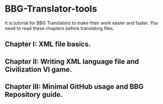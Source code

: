 # BBG-Translator-tools
It is tutorial for BBG Translators to make their work easier and faster. You need to read these chapters before translating files.
## Chapter I: XML file basics.
## Chapter II: Writing XML language file and Civilization VI game.
## Chapter III: Minimal GitHub usage and BBG Repository guide.
